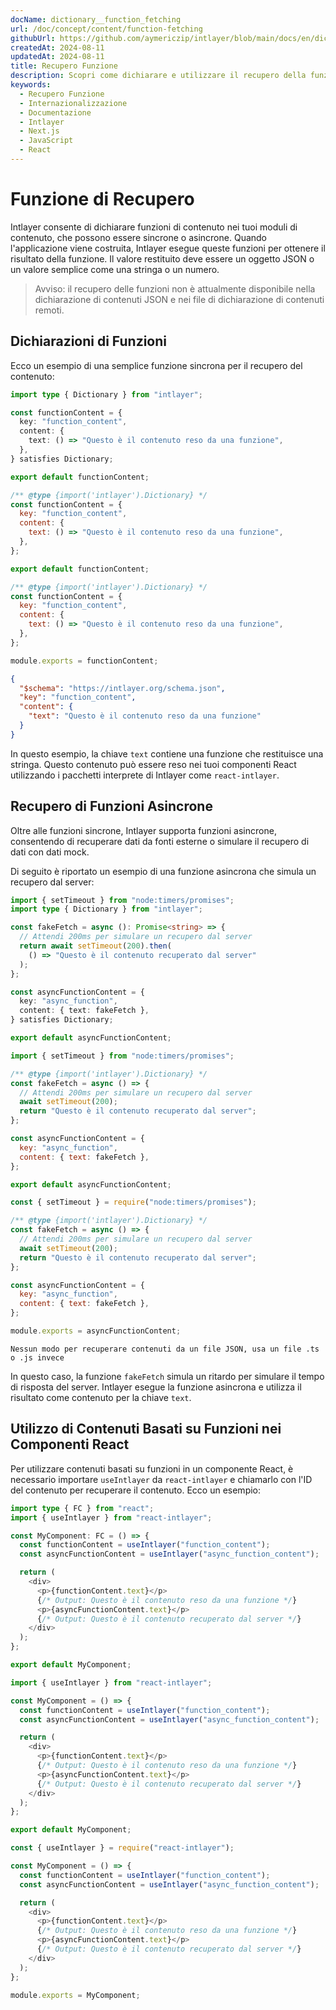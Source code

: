 ```yaml
---
docName: dictionary__function_fetching
url: /doc/concept/content/function-fetching
githubUrl: https://github.com/aymericzip/intlayer/blob/main/docs/en/dictionary/function_fetching.md
createdAt: 2024-08-11
updatedAt: 2024-08-11
title: Recupero Funzione
description: Scopri come dichiarare e utilizzare il recupero della funzione nel tuo sito web multilingue. Segui i passaggi di questa documentazione online per configurare il tuo progetto in pochi minuti.
keywords:
  - Recupero Funzione
  - Internazionalizzazione
  - Documentazione
  - Intlayer
  - Next.js
  - JavaScript
  - React
---
```


# Funzione di Recupero

Intlayer consente di dichiarare funzioni di contenuto nei tuoi moduli di contenuto, che possono essere sincrone o asincrone. Quando l'applicazione viene costruita, Intlayer esegue queste funzioni per ottenere il risultato della funzione. Il valore restituito deve essere un oggetto JSON o un valore semplice come una stringa o un numero.

> Avviso: il recupero delle funzioni non è attualmente disponibile nella dichiarazione di contenuti JSON e nei file di dichiarazione di contenuti remoti.

## Dichiarazioni di Funzioni

Ecco un esempio di una semplice funzione sincrona per il recupero del contenuto:

```typescript fileName="**/*.content.ts" contentDeclarationFormat="typescript"
import type { Dictionary } from "intlayer";

const functionContent = {
  key: "function_content",
  content: {
    text: () => "Questo è il contenuto reso da una funzione",
  },
} satisfies Dictionary;

export default functionContent;
```

```javascript fileName="**/*.content.mjs" contentDeclarationFormat="esm"
/** @type {import('intlayer').Dictionary} */
const functionContent = {
  key: "function_content",
  content: {
    text: () => "Questo è il contenuto reso da una funzione",
  },
};

export default functionContent;
```

```javascript fileName="**/*.content.cjs" contentDeclarationFormat="commonjs"
/** @type {import('intlayer').Dictionary} */
const functionContent = {
  key: "function_content",
  content: {
    text: () => "Questo è il contenuto reso da una funzione",
  },
};

module.exports = functionContent;
```

```json fileName="**/*.content.json" contentDeclarationFormat="json"
{
  "$schema": "https://intlayer.org/schema.json",
  "key": "function_content",
  "content": {
    "text": "Questo è il contenuto reso da una funzione"
  }
}
```

In questo esempio, la chiave `text` contiene una funzione che restituisce una stringa. Questo contenuto può essere reso nei tuoi componenti React utilizzando i pacchetti interprete di Intlayer come `react-intlayer`.

## Recupero di Funzioni Asincrone

Oltre alle funzioni sincrone, Intlayer supporta funzioni asincrone, consentendo di recuperare dati da fonti esterne o simulare il recupero di dati con dati mock.

Di seguito è riportato un esempio di una funzione asincrona che simula un recupero dal server:

```typescript fileName="**/*.content.ts" contentDeclarationFormat="typescript"
import { setTimeout } from "node:timers/promises";
import type { Dictionary } from "intlayer";

const fakeFetch = async (): Promise<string> => {
  // Attendi 200ms per simulare un recupero dal server
  return await setTimeout(200).then(
    () => "Questo è il contenuto recuperato dal server"
  );
};

const asyncFunctionContent = {
  key: "async_function",
  content: { text: fakeFetch },
} satisfies Dictionary;

export default asyncFunctionContent;
```

```javascript fileName="**/*.content.mjs" contentDeclarationFormat="esm"
import { setTimeout } from "node:timers/promises";

/** @type {import('intlayer').Dictionary} */
const fakeFetch = async () => {
  // Attendi 200ms per simulare un recupero dal server
  await setTimeout(200);
  return "Questo è il contenuto recuperato dal server";
};

const asyncFunctionContent = {
  key: "async_function",
  content: { text: fakeFetch },
};

export default asyncFunctionContent;
```

```javascript fileName="**/*.content.cjs" contentDeclarationFormat="commonjs"
const { setTimeout } = require("node:timers/promises");

/** @type {import('intlayer').Dictionary} */
const fakeFetch = async () => {
  // Attendi 200ms per simulare un recupero dal server
  await setTimeout(200);
  return "Questo è il contenuto recuperato dal server";
};

const asyncFunctionContent = {
  key: "async_function",
  content: { text: fakeFetch },
};

module.exports = asyncFunctionContent;
```

```plaintext fileName="**/*.content.json" contentDeclarationFormat="json"
Nessun modo per recuperare contenuti da un file JSON, usa un file .ts o .js invece
```

In questo caso, la funzione `fakeFetch` simula un ritardo per simulare il tempo di risposta del server. Intlayer esegue la funzione asincrona e utilizza il risultato come contenuto per la chiave `text`.

## Utilizzo di Contenuti Basati su Funzioni nei Componenti React

Per utilizzare contenuti basati su funzioni in un componente React, è necessario importare `useIntlayer` da `react-intlayer` e chiamarlo con l'ID del contenuto per recuperare il contenuto. Ecco un esempio:

```typescript fileName="**/*.jsx" codeFormat="typescript"
import type { FC } from "react";
import { useIntlayer } from "react-intlayer";

const MyComponent: FC = () => {
  const functionContent = useIntlayer("function_content");
  const asyncFunctionContent = useIntlayer("async_function_content");

  return (
    <div>
      <p>{functionContent.text}</p>
      {/* Output: Questo è il contenuto reso da una funzione */}
      <p>{asyncFunctionContent.text}</p>
      {/* Output: Questo è il contenuto recuperato dal server */}
    </div>
  );
};

export default MyComponent;
```

```javascript fileName="**/*.mjx" codeFormat="esm"
import { useIntlayer } from "react-intlayer";

const MyComponent = () => {
  const functionContent = useIntlayer("function_content");
  const asyncFunctionContent = useIntlayer("async_function_content");

  return (
    <div>
      <p>{functionContent.text}</p>
      {/* Output: Questo è il contenuto reso da una funzione */}
      <p>{asyncFunctionContent.text}</p>
      {/* Output: Questo è il contenuto recuperato dal server */}
    </div>
  );
};

export default MyComponent;
```

```javascript fileName="**/*.cjs" codeFormat="commonjs"
const { useIntlayer } = require("react-intlayer");

const MyComponent = () => {
  const functionContent = useIntlayer("function_content");
  const asyncFunctionContent = useIntlayer("async_function_content");

  return (
    <div>
      <p>{functionContent.text}</p>
      {/* Output: Questo è il contenuto reso da una funzione */}
      <p>{asyncFunctionContent.text}</p>
      {/* Output: Questo è il contenuto recuperato dal server */}
    </div>
  );
};

module.exports = MyComponent;
```
